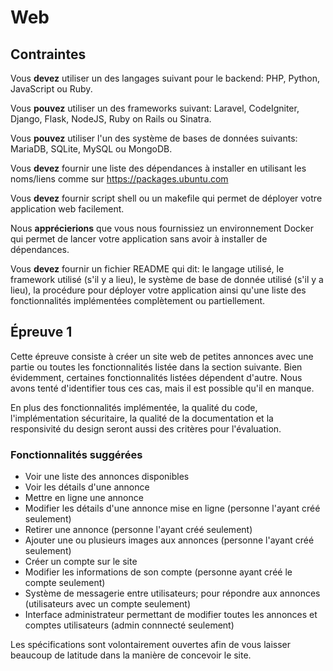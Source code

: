 # Web

## Contraintes

Vous **devez** utiliser un des langages suivant pour le backend: PHP, Python, JavaScript ou Ruby.

Vous **pouvez** utiliser un des frameworks suivant: Laravel, CodeIgniter, Django, Flask, NodeJS, Ruby on Rails ou Sinatra.

Vous **pouvez** utiliser l'un des système de bases de données suivants: MariaDB, SQLite, MySQL ou MongoDB.

Vous **devez** fournir une liste des dépendances à installer en utilisant les noms/liens comme sur https://packages.ubuntu.com

Vous **devez** fournir script shell ou un makefile qui permet de déployer votre application web facilement.

Nous **apprécierions** que vous nous fournissiez un environnement Docker qui permet de lancer votre application sans avoir à installer de dépendances.

Vous **devez** fournir un fichier README qui dit: le langage utilisé, le framework utilisé (s'il y a lieu), le système de base de donnée utilisé (s'il y a lieu), la procédure pour déployer votre application ainsi qu'une liste des fonctionnalités implémentées complètement ou partiellement.

## Épreuve 1

Cette épreuve consiste à créer un site web de petites annonces avec une partie ou toutes les fonctionnalités listée dans la section suivante. Bien évidemment, certaines fonctionnalités listées dépendent d'autre. Nous avons tenté d'identifier tous ces cas, mais il est possible qu'il en manque.

En plus des fonctionnalités implémentée, la qualité du code, l'implémentation sécuritaire, la qualité de la documentation et la responsivité du design seront aussi des critères pour l'évaluation.

### Fonctionnalités suggérées

 - Voir une liste des annonces disponibles
 - Voir les détails d'une annonce
 - Mettre en ligne une annonce
 - Modifier les détails d'une annonce mise en ligne (personne l'ayant créé seulement)
 - Retirer une annonce (personne l'ayant créé seulement)
 - Ajouter une ou plusieurs images aux annonces (personne l'ayant créé seulement)
 - Créer un compte sur le site
 - Modifier les informations de son compte (personne ayant créé le compte seulement)
 - Système de messagerie entre utilisateurs; pour répondre aux annonces (utilisateurs avec un compte seulement)
 - Interface administrateur permettant de modifier toutes les annonces et comptes utilisateurs (admin connnecté seulement)

Les spécifications sont volontairement ouvertes afin de vous laisser beaucoup de latitude dans la manière de concevoir le site.
